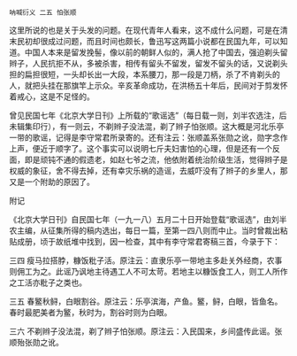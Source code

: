     呐喊衍义 二五 怕张顺 

   这里所说的也是关于头发的问题。在现代青年人看来，这不成什么问题，可是在清末民初却很成过问题，而且时间也颇长，鲁迅写这两篇小说都在民国九年，可以知道。中国人本来是留发挽髻，像以前的朝鲜人似的，满人抢了中国去，强迫剃头留辫子，人民抗拒不从，多被杀害，相传有留头不留发，留发不留头的话，又说剃头担的扁担很短，一头却长出一大段，本系腰刀，那一段是刀柄，杀了不肯剃头的人，就把头挂在那旗竿上示众。辛亥革命成功，在洪杨五十年后，民间对于剪发怀着戒心，这是不足怪的。

   曾见民国七年《北京大学日刊》上所载的“歌谣选”（每日载一则，刘半农选注，后未辑集印行），有一则云，不剃辫子没法混，剃了辫子怕张顺。这大概是河北乐亭一带的歌谣，记得是李守常君所录寄的。还有注云：张顺盖系张勋之讹，勋字念作上声，便近于顺字了。这个事实可以说明七斤夫妇害怕的心理，但是还有一个反面，即是顽钝不通的假遗老，如赵七爷之流，他依附着统治阶级生活，觉得辫子是权威的象征，舍不得去掉，还有幸灾乐祸的造谣，去威吓没有了辫子的乡里人，那又是一个附助的原因了。

   附记

   《北京大学日刊》自民国七年（一九一八）五月二十日开始登载“歌谣选”，由刘半农主编，从征集所得的稿内选出，每日一篇，至第一四八则而中止。当时曾裁出粘贴成册，顷于故纸堆中找到，因一检查，其中有李守常君寄稿三首，今录于下：

   三四 瘦马拉搭脖，糠饭粃子活。原注云：直隶乐亭一带地主多赴关外经商，农事则佣工为之。此谣乃讽地主待遇工人不可太苛。若地主以糠饭食工人，则工人所作之工活亦粃子之类也。

   三五 春鳘秋鲟，白眼割谷。原注云：乐亭滨海，产鱼。鳘，鲟，白眼，皆鱼名。春时最肥美者为鳘，秋时为，割谷时则为白眼。

   三六 不剃辫子没法混，剃了辫子怕张顺。原注云：入民国来，乡间盛传此谣。张顺殆张勋之讹。

